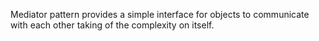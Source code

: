 Mediator pattern provides a simple interface for objects to communicate with each other
taking of the complexity on itself.
